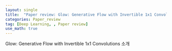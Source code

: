 ```yaml
---
layout: single
title:  "Paper review: Glow: Generative Flow with Invertible 1x1 Convolutions"
categories: Paper_review
tag: [Deep Learning, , Paper review]
use_math: true
---
```


Glow: Generative Flow with Invertible 1x1 Convolutions 소개
